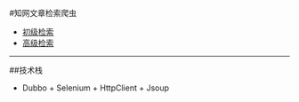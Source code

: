 #知网文章检索爬虫
* [初级检索](http://www.cnki.net/)
* [高级检索](http://kns.cnki.net/kns/brief/result.aspx?dbprefix=SCDB&crossDbcodes=CJFQ,CDFD,CMFD,CPFD,IPFD,CCND,CCJD)
---
##技术栈
- Dubbo + Selenium + HttpClient + Jsoup